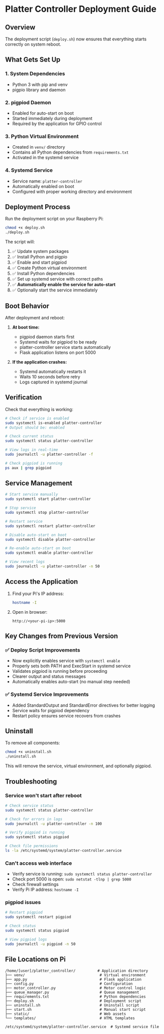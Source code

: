 # Platter Controller Deployment Guide

## Overview
The deployment script (`deploy.sh`) now ensures that everything starts correctly on system reboot.

## What Gets Set Up

### 1. **System Dependencies**
- Python 3 with pip and venv
- pigpio library and daemon

### 2. **pigpiod Daemon**
- Enabled for auto-start on boot
- Started immediately during deployment
- Required by the application for GPIO control

### 3. **Python Virtual Environment**
- Created in `venv/` directory
- Contains all Python dependencies from `requirements.txt`
- Activated in the systemd service

### 4. **Systemd Service**
- Service name: `platter-controller`
- Automatically enabled on boot
- Configured with proper working directory and environment

## Deployment Process

Run the deployment script on your Raspberry Pi:

```bash
chmod +x deploy.sh
./deploy.sh
```

The script will:
1. ✅ Update system packages
2. ✅ Install Python and pigpio
3. ✅ Enable and start pigpiod
4. ✅ Create Python virtual environment
5. ✅ Install Python dependencies
6. ✅ Set up systemd service with correct paths
7. ✅ **Automatically enable the service for auto-start**
8. ✅ Optionally start the service immediately

## Boot Behavior

After deployment and reboot:

1. **At boot time:**
   - pigpiod daemon starts first
   - Systemd waits for pigpiod to be ready
   - platter-controller service starts automatically
   - Flask application listens on port 5000

2. **If the application crashes:**
   - Systemd automatically restarts it
   - Waits 10 seconds before retry
   - Logs captured in systemd journal

## Verification

Check that everything is working:

```bash
# Check if service is enabled
sudo systemctl is-enabled platter-controller
# Output should be: enabled

# Check current status
sudo systemctl status platter-controller

# View logs in real-time
sudo journalctl -u platter-controller -f

# Check pigpiod is running
ps aux | grep pigpiod
```

## Service Management

```bash
# Start service manually
sudo systemctl start platter-controller

# Stop service
sudo systemctl stop platter-controller

# Restart service
sudo systemctl restart platter-controller

# Disable auto-start on boot
sudo systemctl disable platter-controller

# Re-enable auto-start on boot
sudo systemctl enable platter-controller

# View recent logs
sudo journalctl -u platter-controller -n 50
```

## Access the Application

1. Find your Pi's IP address:
   ```bash
   hostname -I
   ```

2. Open in browser:
   ```
   http://<your-pi-ip>:5000
   ```

## Key Changes from Previous Version

### ✅ Deploy Script Improvements
- Now explicitly enables service with `systemctl enable`
- Properly sets both PATH and ExecStart in systemd service
- Validates pigpiod is running before proceeding
- Clearer output and status messages
- Automatically enables auto-start (no manual step needed)

### ✅ Systemd Service Improvements
- Added StandardOutput and StandardError directives for better logging
- Service waits for pigpiod dependency
- Restart policy ensures service recovers from crashes

## Uninstall

To remove all components:

```bash
chmod +x uninstall.sh
./uninstall.sh
```

This will remove the service, virtual environment, and optionally pigpiod.

## Troubleshooting

### Service won't start after reboot
```bash
# Check service status
sudo systemctl status platter-controller

# Check for errors in logs
sudo journalctl -u platter-controller -n 100

# Verify pigpiod is running
sudo systemctl status pigpiod

# Check file permissions
ls -la /etc/systemd/system/platter-controller.service
```

### Can't access web interface
- Verify service is running: `sudo systemctl status platter-controller`
- Check port 5000 is open: `sudo netstat -tlnp | grep 5000`
- Check firewall settings
- Verify Pi IP address: `hostname -I`

### pigpiod issues
```bash
# Restart pigpiod
sudo systemctl restart pigpiod

# Check status
sudo systemctl status pigpiod

# View pigpiod logs
sudo journalctl -u pigpiod -n 50
```

## File Locations on Pi

```
/home/[user]/platter_controller/          # Application directory
├── venv/                                  # Virtual environment
├── app.py                                 # Flask application
├── config.py                              # Configuration
├── motor_controller.py                    # Motor control logic
├── queue_manager.py                       # Queue management
├── requirements.txt                       # Python dependencies
├── deploy.sh                              # Deployment script
├── uninstall.sh                           # Uninstall script
├── start.sh                               # Manual start script
├── static/                                # Web assets
└── templates/                             # HTML templates

/etc/systemd/system/platter-controller.service  # Systemd service file
```
